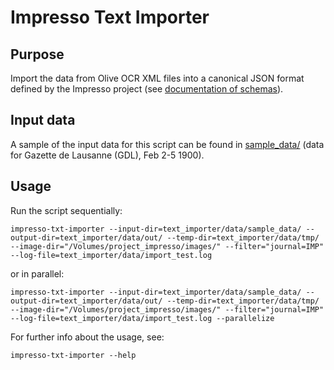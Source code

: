 # Impresso Text Importer

## Purpose

Import the data from Olive OCR XML files into a canonical JSON format defined by the Impresso project (see [documentation of schemas](./README_schemata.md)).

## Input data

A sample of the input data for this script can be found in [sample_data/](sample_data/) (data for Gazette de Lausanne (GDL), Feb 2-5 1900).

## Usage

Run the script sequentially:

    impresso-txt-importer --input-dir=text_importer/data/sample_data/ --output-dir=text_importer/data/out/ --temp-dir=text_importer/data/tmp/ --image-dir="/Volumes/project_impresso/images/" --filter="journal=IMP" --log-file=text_importer/data/import_test.log

or in parallel:

    impresso-txt-importer --input-dir=text_importer/data/sample_data/ --output-dir=text_importer/data/out/ --temp-dir=text_importer/data/tmp/ --image-dir="/Volumes/project_impresso/images/" --filter="journal=IMP" --log-file=text_importer/data/import_test.log --parallelize

For further info about the usage, see:

    impresso-txt-importer --help

